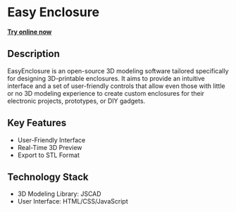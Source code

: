 # Easy Enclosure

**[Try online now](https://bruceborrett.github.io/easy-enclosure/)**

## Description

EasyEnclosure is an open-source 3D modeling software tailored specifically for designing 3D-printable enclosures. It aims to provide an intuitive interface and a set of user-friendly controls that allow even those with little or no 3D modeling experience to create custom enclosures for their electronic projects, prototypes, or DIY gadgets.

## Key Features

* User-Friendly Interface
* Real-Time 3D Preview
* Export to STL Format

## Technology Stack

* 3D Modeling Library: JSCAD
* User Interface: HTML/CSS/JavaScript

